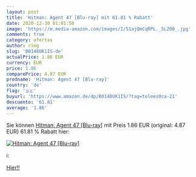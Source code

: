 ```yaml
---
layout: post
title: 'Hitman: Agent 47 [Blu-ray] mit 61.81 % Rabatt'
date: 2020-12-30 01:01:50
image: 'https://m.media-amazon.com/images/I/51ajQmCqRPL._SL200_.jpg'
comments: true
category: ofertas
author: ring
slug: 'B0148UK1IS-de'
actualPrice: 1.86 EUR
currency: EUR
price: 1.86
comparePrice: 4.87 EUR
prodname: 'Hitman: Agent 47 [Blu-ray]'
country: 'de'
flag: '🇩🇪'
buyurl: 'https://www.amazon.de/dp/B0148UK1IS/?tag=tolees0ca-21'
descuento: '61.81'
average: '1.86'
---
```


Sie können [Hitman: Agent 47 [Blu-ray]](https://www.amazon.de/dp/B0148UK1IS/?tag=tolees0ca-21) mit Preis 1.86 EUR (original: 4.87 EUR) 61.81 % Rabatt hier:

[![Hitman: Agent 47 [Blu-ray]](https://m.media-amazon.com/images/I/51ajQmCqRPL._SL200_.jpg)](https://www.amazon.de/dp/B0148UK1IS/?tag=tolees0ca-21)

ℹ️:


[Hier!!](https://www.amazon.de/dp/B0148UK1IS/?tag=tolees0ca-21)
